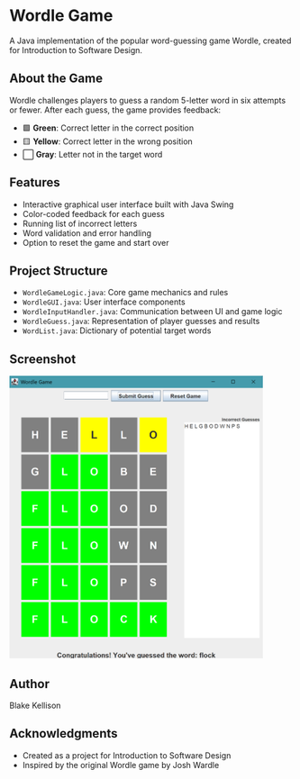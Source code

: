# Wordle Game

A Java implementation of the popular word-guessing game Wordle, created for Introduction to Software Design.

## About the Game

Wordle challenges players to guess a random 5-letter word in six attempts or fewer. After each guess, the game provides feedback:

- 🟩 **Green**: Correct letter in the correct position
- 🟨 **Yellow**: Correct letter in the wrong position
- ⬜ **Gray**: Letter not in the target word

## Features

- Interactive graphical user interface built with Java Swing
- Color-coded feedback for each guess
- Running list of incorrect letters
- Word validation and error handling
- Option to reset the game and start over

## Project Structure

- `WordleGameLogic.java`: Core game mechanics and rules
- `WordleGUI.java`: User interface components
- `WordleInputHandler.java`: Communication between UI and game logic
- `WordleGuess.java`: Representation of player guesses and results
- `WordList.java`: Dictionary of potential target words

## Screenshot

<img src="Wordle.png" alt="Wordle Game Screenshot" width="450" />

## Author

Blake Kellison

## Acknowledgments

- Created as a project for Introduction to Software Design
- Inspired by the original Wordle game by Josh Wardle
